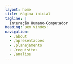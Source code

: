```yaml
---
layout: home
title: Página Inicial
tagline: |
  Interação Humano-Computador
heading: Bem vindos!
navigation:
  - /about
  - /apresentacoes
  - /planejamento
  - /requisitos
  - /analise
---
```

